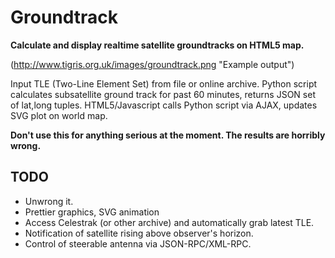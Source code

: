 Groundtrack
===========

**Calculate and display realtime satellite groundtracks on HTML5 map.**

(http://www.tigris.org.uk/images/groundtrack.png "Example output")

Input TLE (Two-Line Element Set) from file or online archive. Python script calculates subsatellite ground track for past 60 minutes, returns JSON set of lat,long tuples. HTML5/Javascript calls Python script via AJAX, updates SVG plot on world map.

**Don't use this for anything serious at the moment. The results are horribly wrong.**

TODO
----

* Unwrong it.
* Prettier graphics, SVG animation
* Access Celestrak (or other archive) and automatically grab latest TLE.
* Notification of satellite rising above observer's horizon.
* Control of steerable antenna via JSON-RPC/XML-RPC.
